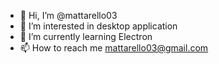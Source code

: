 - 👋 Hi, I’m @mattarello03
- 👀 I’m interested in desktop application
- 🌱 I’m currently learning Electron
- 📫 How to reach me mattarello03@gmail.com

<!---
mattarello03/mattarello03 is a ✨ special ✨ repository because its `README.md` (this file) appears on your GitHub profile.
You can click the Preview link to take a look at your changes.
--->
